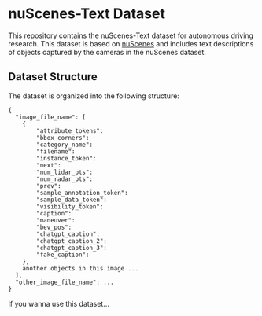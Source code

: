 # nuScenes-Text Dataset

This repository contains the nuScenes-Text dataset for autonomous driving research. This dataset is based on [nuScenes](https://www.nuscenes.org/) and includes text descriptions of objects captured by the cameras in the nuScenes dataset.

## Dataset Structure

The dataset is organized into the following structure:

```nuscenes_with_text
{ 
  "image_file_name": [                    
    {
        "attribute_tokens": 
        "bbox_corners": 
        "category_name": 
        "filename": 
        "instance_token": 
        "next":
        "num_lidar_pts": 
        "num_radar_pts": 
        "prev":
        "sample_annotation_token": 
        "sample_data_token": 
        "visibility_token": 
        "caption": 
        "maneuver":
        "bev_pos":
        "chatgpt_caption": 
        "chatgpt_caption_2": 
        "chatgpt_caption_3": 
        "fake_caption": 
    },
    another objects in this image ...
  ],
  "other_image_file_name": ...
}
```

If you wanna use this dataset...